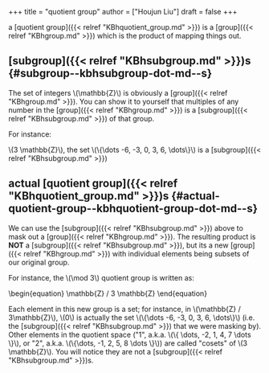 +++
title = "quotient group"
author = ["Houjun Liu"]
draft = false
+++

a [quotient group]({{< relref "KBhquotient_group.md" >}}) is a [group]({{< relref "KBhgroup.md" >}}) which is the product of mapping things out.


## [subgroup]({{< relref "KBhsubgroup.md" >}})s {#subgroup--kbhsubgroup-dot-md--s}

The set of integers \\(\mathbb{Z}\\) is obviously a [group]({{< relref "KBhgroup.md" >}}). You can show it to yourself that multiples of any number in the [group]({{< relref "KBhgroup.md" >}}) is a [subgroup]({{< relref "KBhsubgroup.md" >}}) of that group.

For instance:

\\(3 \mathbb{Z}\\), the set \\(\\{\dots -6, -3, 0, 3, 6, \dots\\}\\) is a [subgroup]({{< relref "KBhsubgroup.md" >}})


## actual [quotient group]({{< relref "KBhquotient_group.md" >}})s {#actual-quotient-group--kbhquotient-group-dot-md--s}

We can use the [subgroup]({{< relref "KBhsubgroup.md" >}}) above to mask out a [group]({{< relref "KBhgroup.md" >}}). The resulting product is **NOT** a [subgroup]({{< relref "KBhsubgroup.md" >}}), but its a new [group]({{< relref "KBhgroup.md" >}}) with individual elements being subsets of our original group.

For instance, the \\(\mod 3\\) quotient group is written as:

\begin{equation}
\mathbb{Z} / 3 \mathbb{Z}
\end{equation}

Each element in this new group is a set; for instance, in \\(\mathbb{Z} / 3\mathbb{Z}\\), \\(0\\) is actually the set \\(\\{\dots -6, -3, 0, 3, 6, \dots\\}\\) (i.e. the [subgroup]({{< relref "KBhsubgroup.md" >}}) that we were masking by). Other elements in the quotient space ("1", a.k.a. \\(\\{ \dots, -2, 1, 4, 7 \dots \\}\\), or "2", a.k.a. \\(\\{\dots, -1, 2, 5, 8 \dots \\}\\)) are called "cosets" of \\(3 \mathbb{Z}\\). You will notice they are not a [subgroup]({{< relref "KBhsubgroup.md" >}})s.

